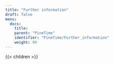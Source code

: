 ```yaml
---
title: "Further information"
draft: false
menu:
  docs:
    title:
    parent: "PineTime"
    identifier: "PineTime/Further_information"
    weight: 99
---
```


{{< children >}}